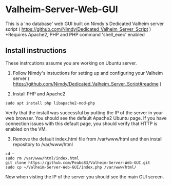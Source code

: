 # Valheim-Server-Web-GUI
This is a 'no database' web GUI built on Nimdy's Dedicated Valheim server script ( https://github.com/Nimdy/Dedicated_Valheim_Server_Script )
*Requires Apache2, PHP and PHP command 'shell_exec' enabled

## Install instructions
These instrcutions assume you are working on Ubuntu server.

1) Follow Nimdy's instuctions for setting up and configuring your Valheim server ( https://github.com/Nimdy/Dedicated_Valheim_Server_Script#readme )

2) Install PHP and Apache2

```
sudo apt install php libapache2-mod-php
```

Verify that the install was successful by putting the IP of the server in your web browser. You should see the default Apache2 Ubuntu page. If you have connection issues with this default page, you should verify that HTTP is enabled on the VM.

3) Remove the default index.html file from /var/www/html and then install repository to /var/www/html

```
cd ~
sudo rm /var/www/html/index.html
git clone https://github.com/Peabo83/Valheim-Server-Web-GUI.git
sudo cp ~/Valheim-Server-Web-GUI/index.php /var/www/html/
```

Now when visting the IP of the server you should see the main GUI screen.
